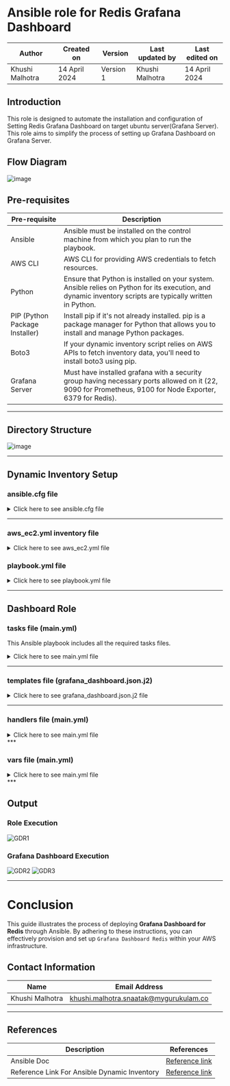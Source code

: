 # Ansible role for Redis Grafana Dashboard

|   Author        |  Created on   |  Version   | Last updated by  | Last edited on |
| --------------- | --------------| -----------|----------------- | -------------- |
| Khushi Malhotra |   14 April 2024  |  Version 1 | Khushi Malhotra  | 14 April 2024    |

## Introduction
This role is designed to automate the installation and configuration of Setting Redis Grafana Dashboard on target ubuntu server(Grafana Server). This role aims to simplify the process of setting up Grafana Dashboard on Grafana Server.

## Flow Diagram

![image](https://github.com/CodeOps-Hub/Ansible/assets/156056460/653aa230-410a-4cef-b2aa-8b6e8009a5d7)

## Pre-requisites
| Pre-requisite       | Description                                                                                                          |
|----------------------|----------------------------------------------------------------------------------------------------------------------|
| Ansible              | Ansible must be installed on the control machine from which you plan to run the playbook.                            |
| AWS CLI              | AWS CLI for providing AWS credentials to fetch resources.                                                            |
| Python               | Ensure that Python is installed on your system. Ansible relies on Python for its execution, and dynamic inventory scripts are typically written in Python.    |
| PIP (Python Package Installer) | Install pip if it's not already installed. pip is a package manager for Python that allows you to install and manage Python packages. |
| Boto3                | If your dynamic inventory script relies on AWS APIs to fetch inventory data, you'll need to install boto3 using pip. |
| Grafana Server        | Must have installed grafana with a security group having necessary ports allowed on it (22, 9090 for Prometheus, 9100 for Node Exporter, 6379 for Redis).     |

***

## Directory Structure

![image](https://github.com/CodeOps-Hub/Ansible/assets/156056460/5358d387-5e7f-4b69-a6af-0c2ff09943a2)

***

## Dynamic Inventory Setup

### ansible.cfg file

<details>
<summary> Click here to see ansible.cfg file</summary>
<br>

  ```shell
[defaults]

# some basic default values...

inventory           = aws_ec2.yml
private_key_file    = attendance_api.pem
remote_user         = ubuntu
host_key_checking = false

[inventory]
# enable inventory plugins, default: 'host_list', 'script', 'auto', 'yaml', 'ini', 'toml'
enable_plugins = aws_ec2, host_list, virtualbox, yaml, constructed, script, auto, ini, toml
```
</details>

***

### aws_ec2.yml inventory file

<details>
<summary> Click here to see aws_ec2.yml file</summary>
<br>
  
```shell
---
plugin: aws_ec2
regions:
  - ap-south-1
hostnames:
  - ip-address
include_filters:
 - tag:Name:
     - 'grafana_server'
```
</details>

### playbook.yml file

<details>
<summary> Click here to see playbook.yml file</summary>
<br>
  
```shell
---
- name: Setup Grafana dashboard on Redis server
  hosts: all
  become: yes
  roles:
    - GrafanaDashboardRedis
```

</details>

***

## Dashboard Role

### tasks file (main.yml)

This Ansible playbook includes all the required tasks files.

<details>
<summary> Click here to see main.yml file</summary>
<br>
  
```shell
---
# tasks file for grafana_redis_dashboard
# tasks/main.yml
- name: Import json file template
  ansible.builtin.template:
    src: "{{ json_file_template_src }}"
    dest: "{{ json_file_dest }}"

- name: Import Redis Grafana dashboard
  community.grafana.grafana_dashboard:
    grafana_url: "{{ grafana_url }}"
    grafana_api_key: "{{ grafana_api_key }}"
    state: present
    commit_message: "Updated by {{ editor_name }}"
    overwrite: true
    path: "{{ json_file_dest }}"

- name: Remove json file (delete file)
  ansible.builtin.file:
    path: "{{ json_file_dest }}"
    state: absent
```
</details>

***

### templates file (grafana_dashboard.json.j2)

<details>
<summary> Click here to see grafana_dashboard.json.j2 file</summary>
<br>

```shell

{
  "dashboard": {
    "id": null,
    "title": "Redis Dashboard",
    "panels": [
      {
        "id": 1,
        "type": "graph",
        "title": "Memory Usage",
        "targets": [
          {
            "type": "timeseries",
            "datasource": "Redis",
            "query": "SELECT used_memory FROM redis_metrics"
          }
        ],
        "yaxes": [
          {
            "format": "bytes",
            "label": "Memory Usage"
          },
          {
            "format": "short",
            "label": "Count"
          }
        ],
        "gridPos": {
          "x": 0,
          "y": 0,
          "w": 12,
          "h": 6
        }
      },
      {
        "id": 2,
        "type": "graph",
        "title": "Connections",
        "targets": [
          {
            "type": "timeseries",
            "datasource": "Redis",
            "query": "SELECT connected_clients FROM redis_metrics"
          }
        ],
        "yaxes": [
          {
            "format": "short",
            "label": "Connections"
          },
          {
            "format": "short",
            "label": "Count"
          }
        ],
        "gridPos": {
          "x": 0,
          "y": 6,
          "w": 12,
          "h": 6
        }
      },
      {
        "id": 3,
        "type": "graph",
        "title": "Commands Processed",
        "targets": [
          {
            "type": "timeseries",
            "datasource": "Redis",
            "query": "SELECT total_commands_processed FROM redis_metrics"
          }
        ],
        "yaxes": [
          {
            "format": "short",
            "label": "Commands Processed"
          },
          {
            "format": "short",
            "label": "Count"
          }
        ],
        "gridPos": {
          "x": 12,
          "y": 0,
          "w": 12,
          "h": 6
        }
      },
      {
        "id": 4,
        "type": "graph",
        "title": "Evicted Keys",
        "targets": [
          {
            "type": "timeseries",
            "datasource": "Redis",
            "query": "SELECT evicted_keys FROM redis_metrics"
          }
        ],
        "yaxes": [
          {
            "format": "short",
            "label": "Evicted Keys"
          },
          {
            "format": "short",
            "label": "Count"
          }
        ],
        "gridPos": {
          "x": 12,
          "y": 6,
          "w": 12,
          "h": 6
        }
      }
    ],
    "refresh": "10s",
    "schemaVersion": 22,
    "timezone": "browser",
    "version": 1
  },
  "folderId": null,
  "overwrite": false
}
```
</details>

***

### handlers file (main.yml)

<details>
<summary> Click here to see main.yml file</summary>
<br>

```shell
---
# handlers file for grafana_redis_dashboard
# handlers/main.yml
- name: Restart Grafana service
  service:
    name: grafana-server
    state: restarted

```
</details>
***

### vars file (main.yml)

<details>
<summary> Click here to see main.yml file</summary>
<br>

```shell

---
# vars file for grafana_redis_dashboard
editor_name : "Khushi"
grafana_api_key: "glsa_XsqkwpCDXIuE5yohe7iphViJKncgEMeC_db725417"
grafana_url: http://3.110.132.100:3000
json_file_template_src: "grafana_dashboard.json.j2"
json_file_dest: "/home/ubuntu/grafana_dashboard.json.j2"

#  template
Redisy_DS_uid : "fdi6x7lbmqxvkf"
dashboard_name: "Redis-API"
dashboard_uid: "007"
````
</details>
***

## Output

### Role Execution
![GDR1](https://github.com/CodeOps-Hub/Ansible/assets/156056460/4abbabe6-24f7-41fd-aa66-97e0a5755099)

### Grafana Dashboard Execution
![GDR2](https://github.com/CodeOps-Hub/Ansible/assets/156056460/36f4e4bb-f30c-4b5e-aab9-c9884de7196a)
![GDR3](https://github.com/CodeOps-Hub/Ansible/assets/156056460/d4a3a304-8a11-4efb-a103-2b83b60d009c)

***
# Conclusion

This guide illustrates the process of deploying **Grafana Dashboard for Redis** through Ansible. By adhering to these instructions, you can effectively provision and set up `Grafana Dashboard Redis` within your AWS infrastructure.

## Contact Information
| Name            | Email Address                        |
|-----------------|--------------------------------------|
| Khushi Malhotra | khushi.malhotra.snaatak@mygurukulam.co |
***

## References

| Description                                   | References  |
| --------------------------------------------  | -------------------------------------------------|
|  Ansible Doc | [Reference link](https://docs.ansible.com/ansible/latest/index.html) |
| Reference Link For Ansible Dynamic Inventory | [Reference link](https://devopscube.com/setup-ansible-aws-dynamic-inventory/) |
